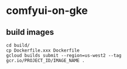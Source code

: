 # comfyui-on-gke

## build images
```shell
cd build/
cp Dockerfile.xxx Dockerfile
gcloud builds submit --region=us-west2 --tag gcr.io/PROJECT_ID/IMAGE_NAME .
```
